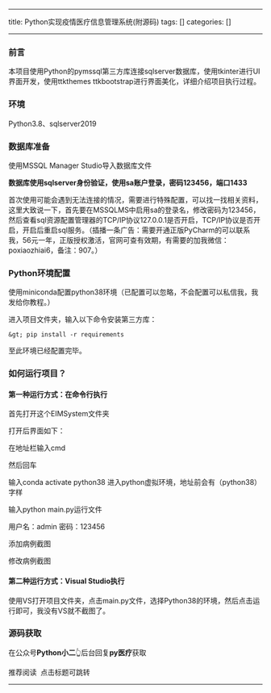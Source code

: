 
--- 
title:  Python实现疫情医疗信息管理系统(附源码) 
tags: []
categories: [] 

---
### 前言 

本项目使用Python的pymssql第三方库连接sqlserver数据库，使用tkinter进行UI界面开发，使用ttkthemes ttkbootstrap进行界面美化，详细介绍项目执行过程。

### 环境 

Python3.8、sqlserver2019

### 数据库准备 

使用MSSQL Manager Studio导入数据库文件

**数据库使用sqlserver身份验证，使用sa账户登录，密码123456，端口1433**

首次使用可能会遇到无法连接的情况，需要进行特殊配置，可以找一找相关资料，这里大致说一下，首先要在MSSQLMS中启用sa的登录名，修改密码为123456，然后查看sql资源配置管理器的TCP/IP协议127.0.0.1是否开启，TCP/IP协议是否开启，开启后重启sql服务。（插播一条广告：需要开通正版PyCharm的可以联系我，56元一年，正版授权激活，官网可查有效期，有需要的加我微信：poxiaozhiai6，备注：907。）

### Python环境配置 

使用miniconda配置python38环境（已配置可以忽略，不会配置可以私信我，我发给你教程。）

进入项目文件夹，输入以下命令安装第三方库：

```
&gt; pip install -r requirements
```

至此环境已经配置完毕。

### 如何运行项目？ 

#### 第一种运行方式：在命令行执行

首先打开这个EIMSystem文件夹

打开后界面如下：

在地址栏输入cmd

然后回车

输入conda activate python38 进入python虚拟环境，地址前会有（python38）字样

输入python main.py运行文件

用户名：admin 密码：123456

添加病例截图

修改病例截图

#### 第二种运行方式：Visual Studio执行

使用VS打开项目文件夹，点击main.py文件，选择Python38的环境，然后点击运行即可，我没有VS就不截图了。

### 源码获取 

在公众号**Python小二**👆后台回复**py医疗**获取

推荐阅读  点击标题可跳转
- - - - - - - - 